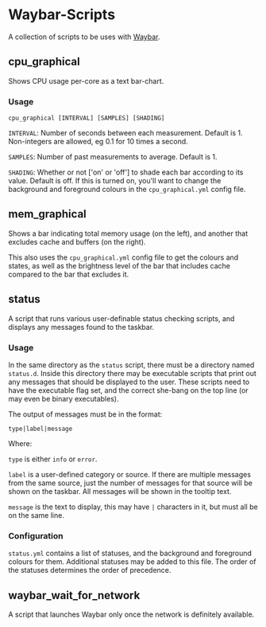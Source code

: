 # Waybar-Scripts

A collection of scripts to be uses with [Waybar](https://github.com/Alexays/Waybar).

## cpu_graphical

Shows CPU usage per-core as a text bar-chart.

### Usage

`cpu_graphical [INTERVAL] [SAMPLES] [SHADING]`

`INTERVAL`: Number of seconds between each measurement. Default is 1. Non-integers are allowed, eg 0.1 for 10 times a second.

`SAMPLES`: Number of past measurements to average. Default is 1.

`SHADING`: Whether or not ['on' or 'off'] to shade each bar according to its value. Default is off. If this is turned on, you'll want to change the background and foreground colours in the `cpu_graphical.yml` config file.


## mem_graphical

Shows a bar indicating total memory usage (on the left), and another that excludes cache and buffers (on the right).

This also uses the `cpu_graphical.yml` config file to get the colours and states, as well as the brightness level of the bar that includes cache compared to the bar that excludes it.


## status

A script that runs various user-definable status checking scripts, and displays any messages found to the taskbar.

### Usage

In the same directory as the `status` script, there must be a directory named `status.d`. Inside this directory there may be executable scripts that print out any messages that should be displayed to the user. These scripts need to have the executable flag set, and the correct she-bang on the top line (or may even be binary executables).

The output of messages must be in the format:

`type|label|message`

Where:

`type` is either `info` or `error`.

`label` is a user-defined category or source. If there are multiple messages from the same source, just the number of messages for that source will be shown on the taskbar. All messages will be shown in the tooltip text.

`message` is the text to display, this may have `|` characters in it, but must all be on the same line.

### Configuration

`status.yml` contains a list of statuses, and the background and foreground colours for them. Additional statuses may be added to this file. The order of the statuses determines the order of precedence.


## waybar_wait_for_network

A script that launches Waybar only once the network is definitely available.
